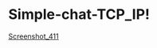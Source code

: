 # Simple-chat-TCP_IP!

[Screenshot_411](https://user-images.githubusercontent.com/92428590/188604325-78f54c74-2b62-497a-84c5-ad10f4e822f4.png)

